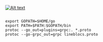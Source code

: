 [![Alt text](https://github.com/Lineblocs/ari-apps/actions/workflows/ci.yml/badge.svg)](https://github.com/Lineblocs/ari-apps/actions/workflows/ci.yml/badge.svg)
```

export GOPATH=$HOME/go
export PATH=$PATH:$GOPATH/bin
protoc --go_out=plugins=grpc:. *.proto
protoc --go-grpc_out=grpc lineblocs.proto
```